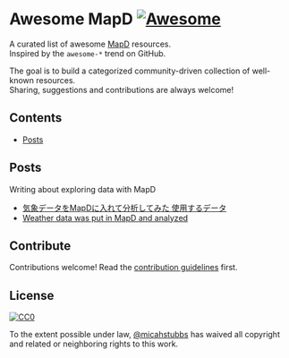 # Awesome MapD [![Awesome](https://cdn.rawgit.com/sindresorhus/awesome/d7305f38d29fed78fa85652e3a63e154dd8e8829/media/badge.svg)](https://github.com/sindresorhus/awesome)


A curated list of awesome [MapD](https://www.mapd.com/) resources.  
Inspired by the `awesome-*` trend on GitHub.

The goal is to build a categorized community-driven collection of well-known resources.  
Sharing, suggestions and contributions are always welcome!


## Contents

- [Posts](#Posts)

## Posts

Writing about exploring data with MapD

- [気象データをMapDに入れて分析してみた
使用するデータ](https://www.insight-tec.com/blog/technical/20171114_mapd)
- [Weather data was put in MapD and analyzed](https://www.insight-tec.com/blog/technical/20171114_mapd)

## Contribute

Contributions welcome! Read the [contribution guidelines](contributing.md) first.


## License

[![CC0](http://mirrors.creativecommons.org/presskit/buttons/88x31/svg/cc-zero.svg)](http://creativecommons.org/publicdomain/zero/1.0)

To the extent possible under law, [@micahstubbs](https://twitter.com/micahstubbs) has waived all copyright and
related or neighboring rights to this work.
